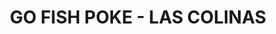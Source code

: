 ---
layout: place
title: "GO FISH POKE - LAS COLINAS"
permalink: /texas/irving/go-fish-poke-las-colinas.html
stateAbbr: TX
stateName: Texas
cityName: Irving
seo:
  name: "GO FISH POKE - LAS COLINAS"
  type: Restaurant
  links: null
description: "GO FISH POKE - LAS COLINAS serves delicious sushi in Irving, Texas. Try fresh Japanese dishes for a great dining experience. "
place_id: ChIJG96qnGODToYRFstYT5XRhiw
photos:
  - name: >-
      places/ChIJG96qnGODToYRFstYT5XRhiw/photos/AeeoHcJTtLrbi0Buhib8IPLPmKo-ZwDE1mxOcMARnpwF0wbNsWkS1TKlKYXgMFVHl94zMT0fZ-YHvJ5vV2lfFRMIqJMefOqSAx1m6bhspYJ55x_dfgccTtU_40pMDcxyHr583pOf-PB2w4bPwbzquJSNodcEk9tqks3_R67TbEt5hYz3PL2oaTzC_wE_8nVIrp0D_2VpENj-980X7KZ2LZfxDNKi34N0zXMwqLopN6raQGgqYx1ntCqtf-zQ-Jzewc5APhhaEBD73lfgylvWKVOpi1Qistw6Nx-5jb3UquGwYx30LKr91vThc4OIxqU2S0nbgXeW0Wi7qcvbHX76Ui2ftCzSxmar2ff624BvsiXMa64c8zNjBhBFtApouy9wDnNEd_q7Rfbuk05cKDAMV3swHjq0K9MRWymPMBpq7lw1FrpUsZ0
    widthPx: 3024
    heightPx: 4032
    authorAttributions:
      - displayName: Lawrencia L
        uri: https://maps.google.com/maps/contrib/105245681177270795801
        photoUri: >-
          https://lh3.googleusercontent.com/a-/ALV-UjUazeiWNmEXti_W3JlqeuDRtjYvR9HCmIibwR85JalqQs0W5bLq_w=s100-p-k-no-mo
    flagContentUri: >-
      https://www.google.com/local/imagery/report/?cb_client=maps_api_places.places_api&image_key=!1e10!2sCIHM0ogKEICAgMDgjJXYoAE&hl=en-US
    googleMapsUri: >-
      https://www.google.com/maps/place//data=!3m4!1e2!3m2!1sCIHM0ogKEICAgMDgjJXYoAE!2e10!4m2!3m1!1s0x864e83639caade1b:0x2c86d1954f58cb16
  - name: >-
      places/ChIJG96qnGODToYRFstYT5XRhiw/photos/AeeoHcI2c1oMG19-FhMkEjVOZ5z8dTpATECaZWz1m4rWEX-j8Ll_P-kAD2oZGMgY3twTRNBfrcTEOZUHXsC4v_CpfJqoar7YR09Mw573bTnPVh_zJrBwMJBcpHUAOBSxvk815zGokC9dj5T1uTnQH0XLQFLA1mZpnIxuzk588F4rdJvtbQ34dN4Z3wYVD0JN41F35F85Gm7qoZE7vkrlpLXSOXNgVc98X_blP3v4rYsBvP7kUSsKx04m_hVwtJjjyilb0ttQyk2KxnOioaqI7KdFQe2vVREiriKh24t8YRl5bNiyr1ot4UEq9Zn06K4vRDOsJ8kqFobtA4OFRWtDUMiHMMerW01-qIIWzWPn_5NsPrKiSww5PR7KNH2Qou4XG8NIaur5oh0-3yPb35Q8WfK642JJV5fo_YFUByBrfZOZLZ_SdglN
    widthPx: 4032
    heightPx: 3024
    authorAttributions:
      - displayName: Olesia Fisun
        uri: https://maps.google.com/maps/contrib/111768429921608836840
        photoUri: >-
          https://lh3.googleusercontent.com/a-/ALV-UjVAS-GlPjFKP0XsadvUCreAHkOi4RUTA7Ok-IZzrOVRI0XVwp9C=s100-p-k-no-mo
    flagContentUri: >-
      https://www.google.com/local/imagery/report/?cb_client=maps_api_places.places_api&image_key=!1e10!2sCIHM0ogKEICAgICKnvHtmAE&hl=en-US
    googleMapsUri: >-
      https://www.google.com/maps/place//data=!3m4!1e2!3m2!1sCIHM0ogKEICAgICKnvHtmAE!2e10!4m2!3m1!1s0x864e83639caade1b:0x2c86d1954f58cb16
  - name: >-
      places/ChIJG96qnGODToYRFstYT5XRhiw/photos/AeeoHcKA20itKzQpcnqxllvKcup5iAxE6m7-XLdrbKf23ZbLyvQZgV98_9NpfPy_p_u5SAvxQ74mhsP2xf2RP44ocAjctdj-LCvXU-VLu14K5KAxS1YgQ9Pr-iK0GbtxRl-O7teqxnPKp0D4P0Ss-vjGStF9UiJH2KtwUa9A6IHPFKgj-hhag6GQXWnHv0Jt8mrko3RNia3QPR5QOHOu-18Uef-iCF_RzR_fOB9Fs36l0Kbz0WqvRN1JXs6zjFDz1s1mOKMZ9Kp1LU7zwPSp9_FtEXp5dj8xAo0_83yDXUbCSTu_Dr-ZKDdaJ0ksuIEcGsRF88oZzFxMYoHeFUiBwzmSsEEceKXTpR_R5MUhQ4fhaxwKhnAgE7RqZA4RC4_ARlfxJGOsQMdq2z-Zc1Klx7rawhaVR7ZCIz8PAtFVrvGkXjnntQ
    widthPx: 4032
    heightPx: 3024
    authorAttributions:
      - displayName: Lawrencia L
        uri: https://maps.google.com/maps/contrib/105245681177270795801
        photoUri: >-
          https://lh3.googleusercontent.com/a-/ALV-UjUazeiWNmEXti_W3JlqeuDRtjYvR9HCmIibwR85JalqQs0W5bLq_w=s100-p-k-no-mo
    flagContentUri: >-
      https://www.google.com/local/imagery/report/?cb_client=maps_api_places.places_api&image_key=!1e10!2sCIHM0ogKEICAgMDgjJXYYA&hl=en-US
    googleMapsUri: >-
      https://www.google.com/maps/place//data=!3m4!1e2!3m2!1sCIHM0ogKEICAgMDgjJXYYA!2e10!4m2!3m1!1s0x864e83639caade1b:0x2c86d1954f58cb16
  - name: >-
      places/ChIJG96qnGODToYRFstYT5XRhiw/photos/AeeoHcKf18VJBcvT07c4rOS1y6SEyqn4xBLboRoMnWWXsdiLaKxRtaKeeXeXbqA_bdanS5gI2b9p53pFs5c44APHHhZzavilUj6jteZNlpU4j9hsly6MSf2J42fjLz29i60dYY16MEP2G6tBcGsqerz9Sxn7GrSegMr3-OOodW4rAGjbNF6oOQ-S6pq5SXNNaw9JRknF2B2k9vO3AKZh7YLXiUJG5r3mZ0HdpRmcrwtRCT3pH38T4eWdzuvfxMA35y6GbT-pe6pvwkbirARwIHW2K3w3ZFebw6uUWDLVEJOS0yMl0XSApMBWWoPTVZDFaxd6xIdWIy9TDbG_pSC7ZfpLIulwhHUG7Sx9kVdRGmvDqIQ8WOPTLdtvOwFSLBjZJDGQ0wZdU3VS1rx85RWf1ipnrCYeqC67EtH97T5a5IKQzpvlrg
    widthPx: 3024
    heightPx: 4032
    authorAttributions:
      - displayName: Abi W
        uri: https://maps.google.com/maps/contrib/117219581825197739003
        photoUri: >-
          https://lh3.googleusercontent.com/a-/ALV-UjVqAJx7soti1R3LjtOTZty_0LSBxWvA_RPiqVshP_s9SvABchhI=s100-p-k-no-mo
    flagContentUri: >-
      https://www.google.com/local/imagery/report/?cb_client=maps_api_places.places_api&image_key=!1e10!2sCIHM0ogKEICAgIDfk8TDAg&hl=en-US
    googleMapsUri: >-
      https://www.google.com/maps/place//data=!3m4!1e2!3m2!1sCIHM0ogKEICAgIDfk8TDAg!2e10!4m2!3m1!1s0x864e83639caade1b:0x2c86d1954f58cb16
  - name: >-
      places/ChIJG96qnGODToYRFstYT5XRhiw/photos/AeeoHcKxVSkcd8Ueqsjix5zWKUNBwPnfBRxzJyttt6kwtI2cE66sSdWCOKUfFl6j-ZaMk5kq5qm-QkITmzoCr5MlvU0Es85pfsRxA7DnsFZji3PsepBrAkkhsy35YTLIjzM5k2jY0U3-SkpFsipPHxzqK89oaTBJlfxmC85AKgJXkGfH3WVbhG1Evkt8bj7oqhaC_4tp0AwHL0oHQJlDVm7ey7HVKXjYmbthor4Y8oOVQ1hIpC0Qv9_SXcVsl7_97Eds9knO4AhFj3GJ_wB8vZDHAghMV5DnUcc2F33hBgbyyB8WUYGoOkoUWdP3wtwEJ-rNBa5x9_MlUUBjNgEmIxQ00TkCmgNcYyPSkizG-R7EdxGH4vCxS_jGJOEb6KlER587CYq23iav7S7SAL_GRIIKJqz70WE-buKXv-Q3LBIoPCKkSdQ
    widthPx: 2048
    heightPx: 1153
    authorAttributions:
      - displayName: Elvira Macz de Cu
        uri: https://maps.google.com/maps/contrib/101573283793865892343
        photoUri: >-
          https://lh3.googleusercontent.com/a-/ALV-UjUb4V5ETsfICY6LUdbfx0NY3vpHxjE-uBm4QgqaeuyhredFFjEp=s100-p-k-no-mo
    flagContentUri: >-
      https://www.google.com/local/imagery/report/?cb_client=maps_api_places.places_api&image_key=!1e10!2sCIHM0ogKEICAgICH0I6_7wE&hl=en-US
    googleMapsUri: >-
      https://www.google.com/maps/place//data=!3m4!1e2!3m2!1sCIHM0ogKEICAgICH0I6_7wE!2e10!4m2!3m1!1s0x864e83639caade1b:0x2c86d1954f58cb16
  - name: >-
      places/ChIJG96qnGODToYRFstYT5XRhiw/photos/AeeoHcIKjmgTAbc9v7aoOw3DHDeU22c0ImGvlhmgnNETO0uEW8fHWq0QPflK84__ojg0ViKvgExjmgZm2HIZ464RSaM0e4YzKw498f7q3cfbWPEiLt2mj1TV_m3h3HgWozjDbVypLPX-6KXBji_01-slWocT5AJVWp-3lO53JyDUVhPHr71cdLD_LsfQITcm2WAjFdA9LKpEV0A4kjVexvCNZ29OawSVofobIB-J4vJfVjfwX4rYvZ91uv2kYi8uARhDKzh5XKxwXp3VAMT2cCyLc26SaZJOii5ZhMc90zOG3R6FtNYhVkU4YW1Z_Lk6hWHOWK834JQhUSEKUsvxql507Rjy0iXOzPYTWzdoVVY8nuUX43ID8Mh9tW__vhTScqMo4dvL1HKI9OALG-fFHYQvKiccJdLFh8S31GBCUcdGBdV3TQ
    widthPx: 1290
    heightPx: 1698
    authorAttributions:
      - displayName: Elvira Macz de Cu
        uri: https://maps.google.com/maps/contrib/101573283793865892343
        photoUri: >-
          https://lh3.googleusercontent.com/a-/ALV-UjUb4V5ETsfICY6LUdbfx0NY3vpHxjE-uBm4QgqaeuyhredFFjEp=s100-p-k-no-mo
    flagContentUri: >-
      https://www.google.com/local/imagery/report/?cb_client=maps_api_places.places_api&image_key=!1e10!2sCIHM0ogKEICAgICH0I6_bw&hl=en-US
    googleMapsUri: >-
      https://www.google.com/maps/place//data=!3m4!1e2!3m2!1sCIHM0ogKEICAgICH0I6_bw!2e10!4m2!3m1!1s0x864e83639caade1b:0x2c86d1954f58cb16
  - name: >-
      places/ChIJG96qnGODToYRFstYT5XRhiw/photos/AeeoHcJXP1D3xLvDLF3eEgHUqviC8codUodvF3BNXZpNs03VVfQ_EOEHqcbtdgq1PABGj5rH3Zz4trOOJVKjRTjnOYf00udRUWhn3bRiZ6_v56bioDtDji36M0sgXqRwiNSb5xm0tQPHZo_tRWgydt0R7UuJJdp7IbGQnmP_bg9EH7rPQEuRFTrqSGc-XHBfHjYLy1eAp1L9XWL77uqHGkMpdjewUuGRmh61bNo4EA9nAqHUUr5jDTCVcXQn8A4_zpd64fqsvDohToq-k3l8VHPO-NWqswBpNn6N3FLRO1WFqeO5iyhhI_luvoEYp0SbZOHh4cmHs0_jwFOJ4sDGsjBb19_3-47Po78lWVYLvKVMUSBJWyKP9ExGGX6Ktd4mtBDjKZgZY0MKwKf_aV4M4VIxZie4ufLPX0VJzSKV_xwgAi1Ipg
    widthPx: 503
    heightPx: 672
    authorAttributions:
      - displayName: Elvira Macz de Cu
        uri: https://maps.google.com/maps/contrib/101573283793865892343
        photoUri: >-
          https://lh3.googleusercontent.com/a-/ALV-UjUb4V5ETsfICY6LUdbfx0NY3vpHxjE-uBm4QgqaeuyhredFFjEp=s100-p-k-no-mo
    flagContentUri: >-
      https://www.google.com/local/imagery/report/?cb_client=maps_api_places.places_api&image_key=!1e10!2sCIHM0ogKEICAgICH0I6_Hw&hl=en-US
    googleMapsUri: >-
      https://www.google.com/maps/place//data=!3m4!1e2!3m2!1sCIHM0ogKEICAgICH0I6_Hw!2e10!4m2!3m1!1s0x864e83639caade1b:0x2c86d1954f58cb16
  - name: >-
      places/ChIJG96qnGODToYRFstYT5XRhiw/photos/AeeoHcLFe58GMAjd-J2bKybx9Y82PyiXCvwMYl_vEEjvHXOYoKUhIQQm4YNfcWkFrp5v3zbtPT4phE1KrELQpDiitf8eK5agIX0VAZxwuiWglL8-h9DgHzIIzRK6z38mC9eqEKmbKZ_B0e8bATbBWNHgMzfQSp3HaUF57Mgm7fKi00kLdShHqFt365jXLCP8bVfBiVlhHrNiIUM6niVIgDCPs4mq6lJcXl0R84TcxE068fMRypN2GX5K7H1gHRViyzTElRkGGVswLvBH5zJLrwzl1RxGzVA1p6G4hVPDl3TL4IifI-Snwsz8BG6GUgk8SjjpnKoqL672d0nrL8kSmqpj_W-isHw7KQBKvmoeFMXsQpfyhXDa738H8nJ5aeN2_tp6F73zhPbgIMFHrKylechURt-Pd_r0ii9e7OegFR5JA1nch6Q
    widthPx: 3024
    heightPx: 4032
    authorAttributions:
      - displayName: Lawrencia L
        uri: https://maps.google.com/maps/contrib/105245681177270795801
        photoUri: >-
          https://lh3.googleusercontent.com/a-/ALV-UjUazeiWNmEXti_W3JlqeuDRtjYvR9HCmIibwR85JalqQs0W5bLq_w=s100-p-k-no-mo
    flagContentUri: >-
      https://www.google.com/local/imagery/report/?cb_client=maps_api_places.places_api&image_key=!1e10!2sCIHM0ogKEICAgMDgjJXY4AE&hl=en-US
    googleMapsUri: >-
      https://www.google.com/maps/place//data=!3m4!1e2!3m2!1sCIHM0ogKEICAgMDgjJXY4AE!2e10!4m2!3m1!1s0x864e83639caade1b:0x2c86d1954f58cb16
  - name: >-
      places/ChIJG96qnGODToYRFstYT5XRhiw/photos/AeeoHcIvae3_3dD7fThepoNhuSW9LmqwmOgJSGdyeydHkvBguTtRNZ5fZVLwdELSJpK6KF4WoeSSliyDn7saPlpsKbLH2aRf5jnK-keEA793gVHsGZ4ZNtB2oevWOraAdMG1uwimIfAmRWGgh5tDjlkwB70osJFpXQYttCJvT8LrIhqbAakgldrsurZ8lMasYvYCkfy3A_K6PuYuJA-0MUiR8_3wtO_f8uT3DZTmG5G2wApTYxtTLZsk10JJBxKRgQoWYnJAZEfEV_TDMjhWrNEMaLPvxPVF6JDWdWtbh04NKEdexuszlwtls8OQx5CvkDdh6OyKH7ppalfplmrFlUrRxcyNxhrwQpvUzHv4iS0mSoqBdCyq1cELz5NnQfxgr80b5dvTmaXln29ZwZCLqyL_ouW4pZhrPtSa80bHWX9-3waIHw
    widthPx: 4800
    heightPx: 3600
    authorAttributions:
      - displayName: Pei-Ning Hsu
        uri: https://maps.google.com/maps/contrib/110695480903896972526
        photoUri: >-
          https://lh3.googleusercontent.com/a/ACg8ocLrPc0oLW-Zxvuhelt9ANSziNC4Vj-Vby8EX9XvRclRnuydPg=s100-p-k-no-mo
    flagContentUri: >-
      https://www.google.com/local/imagery/report/?cb_client=maps_api_places.places_api&image_key=!1e10!2sCIHM0ogKEICAgICr2KmnaQ&hl=en-US
    googleMapsUri: >-
      https://www.google.com/maps/place//data=!3m4!1e2!3m2!1sCIHM0ogKEICAgICr2KmnaQ!2e10!4m2!3m1!1s0x864e83639caade1b:0x2c86d1954f58cb16
  - name: >-
      places/ChIJG96qnGODToYRFstYT5XRhiw/photos/AeeoHcIEG8TFPSFDstB1HkwAsSJxbG67ZjNuderWVLYuSyZmMhhcuVRomnNxjoL4dQPjxRR3kHUMQPLMN9Ym9mwzQGGDKosDysDW4jvEjnds5JtAZsiatMRtaBhmn1d9jIwdCrQFLOT8PVExahAH-z93XLyoylMS3I7clCtEEreRqtGfdA1LCgtX_-IjpaWcMw9459y4doO8pdk3KIxzJ827in0tZqVo11RU-AB1mt--BiV7hkRzWbQTXb1KYo5rFLoCXlv_dTEd7I723p28TzIH594sQyTU0ZC-uL3am6-EpUYxPVUieddngzu_Jz0v-58EzcuGZzaXs6uRiMifF4adu9rbk44XxtTVuaaiA4u4AmD4GiiX-nCdQBD0dtbV6lUwn-xsE8JbrBTeb7rsGHjMy2H-7GG-PE1mAS9AY57iGPxxJJ6u
    widthPx: 4032
    heightPx: 3024
    authorAttributions:
      - displayName: Ivelisse Escribano
        uri: https://maps.google.com/maps/contrib/107269755516804991526
        photoUri: >-
          https://lh3.googleusercontent.com/a-/ALV-UjWcyvlgQsSj01-q4TtAKfygYOas9b3nNwMdOw9lgt__eju3t-dm=s100-p-k-no-mo
    flagContentUri: >-
      https://www.google.com/local/imagery/report/?cb_client=maps_api_places.places_api&image_key=!1e10!2sCIHM0ogKEICAgICrtqj5rAE&hl=en-US
    googleMapsUri: >-
      https://www.google.com/maps/place//data=!3m4!1e2!3m2!1sCIHM0ogKEICAgICrtqj5rAE!2e10!4m2!3m1!1s0x864e83639caade1b:0x2c86d1954f58cb16
address: '5244 N O''Connor Blvd #154, Irving, TX 75039, USA'
street: '5244 N O''Connor Blvd #154'
city: Irving
state: TX
zip: '75039'
country: USA
neighborhood: Las Colinas
latitude: '32.869536'
longitude: '-96.938072'
accessibility_options:
  wheelchairAccessibleParking: true
  wheelchairAccessibleEntrance: true
  wheelchairAccessibleRestroom: true
  wheelchairAccessibleSeating: true
business_status: OPERATIONAL
name: GO FISH POKE - LAS COLINAS
google_maps_links:
  directionsUri: >-
    https://www.google.com/maps/dir//''/data=!4m7!4m6!1m1!4e2!1m2!1m1!1s0x864e83639caade1b:0x2c86d1954f58cb16!3e0
  placeUri: https://maps.google.com/?cid=3208482223759608598
  writeAReviewUri: >-
    https://www.google.com/maps/place//data=!4m3!3m2!1s0x864e83639caade1b:0x2c86d1954f58cb16!12e1
  reviewsUri: >-
    https://www.google.com/maps/place//data=!4m4!3m3!1s0x864e83639caade1b:0x2c86d1954f58cb16!9m1!1b1
  photosUri: >-
    https://www.google.com/maps/place//data=!4m3!3m2!1s0x864e83639caade1b:0x2c86d1954f58cb16!10e5
primary_type: Sushi Restaurant
opening_hours:
  regular: null
  current: null
secondary_opening_hours:
  regular:
    weekdayDescriptions: null
    type: null
  current:
    weekdayDescriptions: null
    type: null
phone: null
price_level: null
price_range: null
rating: null
rating_count: 0
website: null
reviews: null
parking_options: null
payment_options: null
allow_dogs: null
curbside_pickup: null
delivery: null
dine_in: null
good_for_children: null
good_for_groups: null
good_for_sports: null
live_music: null
menu_for_children: null
outdoor_seating: null
reservable: null
restroom: null
serves_beer: null
serves_breakfast: null
serves_brunch: null
serves_cocktails: null
serves_coffee: null
serves_dinner: null
serves_dessert: null
serves_lunch: null
serves_vegetarian_food: null
serves_wine: null
takeout: null
update_category: essentials
summary: null

---